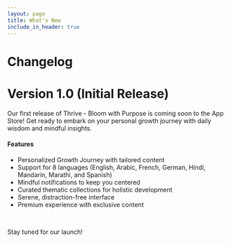 ```yaml
---
layout: page
title: What's New
include_in_header: true
---
```


# Changelog

###
# **Version 1.0 (Initial Release)**
Our first release of Thrive - Bloom with Purpose is coming soon to the App Store! Get ready to embark on your personal growth journey with daily wisdom and mindful insights.

#### Features
- Personalized Growth Journey with tailored content
- Support for 8 languages (English, Arabic, French, German, Hindi, Mandarin, Marathi, and Spanish)
- Mindful notifications to keep you centered
- Curated thematic collections for holistic development
- Serene, distraction-free interface
- Premium experience with exclusive content

<br>

Stay tuned for our launch!